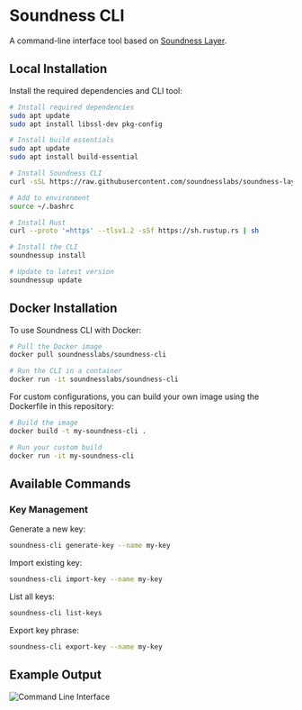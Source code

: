 # Soundness CLI

A command-line interface tool based on [Soundness Layer](https://github.com/SoundnessLabs/soundness-layer/tree/main/soundness-cli).

## Local Installation

Install the required dependencies and CLI tool:

```bash
# Install required dependencies
sudo apt update
sudo apt install libssl-dev pkg-config

# Install build essentials
sudo apt update
sudo apt install build-essential
```

```bash
# Install Soundness CLI
curl -sSL https://raw.githubusercontent.com/soundnesslabs/soundness-layer/main/soundnessup/install | bash
```

```bash
# Add to environment
source ~/.bashrc
```

```bash
# Install Rust
curl --proto '=https' --tlsv1.2 -sSf https://sh.rustup.rs | sh
```

```bash
# Install the CLI
soundnessup install
```

```bash
# Update to latest version
soundnessup update
```

## Docker Installation

To use Soundness CLI with Docker:

```bash
# Pull the Docker image
docker pull soundnesslabs/soundness-cli

# Run the CLI in a container
docker run -it soundnesslabs/soundness-cli
```

For custom configurations, you can build your own image using the Dockerfile in this repository:

```bash
# Build the image
docker build -t my-soundness-cli .

# Run your custom build
docker run -it my-soundness-cli
```

## Available Commands

### Key Management

Generate a new key:

```bash
soundness-cli generate-key --name my-key
```

Import existing key:

```bash
soundness-cli import-key --name my-key
```

List all keys:

```bash
soundness-cli list-keys
```

Export key phrase:

```bash
soundness-cli export-key --name my-key
```

## Example Output

![Command Line Interface](https://github.com/user-attachments/assets/307045cc-8f50-4d4f-8208-a2ed6e16ea9f)
